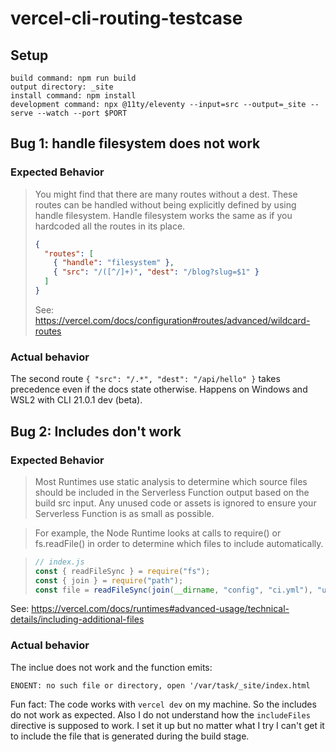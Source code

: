 # vercel-cli-routing-testcase

## Setup

```
build command: npm run build
output directory: _site
install command: npm install
development command: npx @11ty/eleventy --input=src --output=_site --serve --watch --port $PORT
```

## Bug 1: handle filesystem does not work

### Expected Behavior

> You might find that there are many routes without a dest. These routes can be
> handled without being explicitly defined by using handle filesystem. Handle
> filesystem works the same as if you hardcoded all the routes in its place.
>
> ```json
> {
>   "routes": [
>     { "handle": "filesystem" },
>     { "src": "/([^/]+)", "dest": "/blog?slug=$1" }
>   ]
> }
> ```
>
> See: https://vercel.com/docs/configuration#routes/advanced/wildcard-routes

### Actual behavior

The second route `{ "src": "/.*", "dest": "/api/hello" }` takes precedence even
if the docs state otherwise. Happens on Windows and WSL2 with CLI 21.0.1 dev
(beta).

## Bug 2: Includes don't work

### Expected Behavior

> Most Runtimes use static analysis to determine which source files should be
> included in the Serverless Function output based on the build src input. Any
> unused code or assets is ignored to ensure your Serverless Function is as
> small as possible.

> For example, the Node Runtime looks at calls to require() or fs.readFile() in
> order to determine which files to include automatically.

> ```js
> // index.js
> const { readFileSync } = require("fs");
> const { join } = require("path");
> const file = readFileSync(join(__dirname, "config", "ci.yml"), "utf8");
> ```

See:
https://vercel.com/docs/runtimes#advanced-usage/technical-details/including-additional-files

### Actual behavior

The inclue does not work and the function emits:

```
ENOENT: no such file or directory, open '/var/task/_site/index.html
```

Fun fact: The code works with `vercel dev` on my machine. So the includes do not
work as expected. Also I do not understand how the `includeFiles` directive is
supposed to work. I set it up but no matter what I try I can't get it to include
the file that is generated during the build stage.
